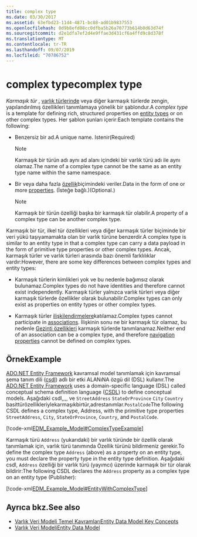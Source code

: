 ```yaml
---
title: complex type
ms.date: 03/30/2017
ms.assetid: 63efbd23-11d4-4871-bc88-ad01b9837553
ms.openlocfilehash: 0d9b8efd08cc0dfba5b26a70773b614b0d63d74f
ms.sourcegitcommit: d2e1dfa7ef2d4e9ffae3d431cf6a4ffd9c8d378f
ms.translationtype: MT
ms.contentlocale: tr-TR
ms.lasthandoff: 09/07/2019
ms.locfileid: "70786752"
---
```

# <a name="complex-type"></a><span data-ttu-id="55997-102">complex type</span><span class="sxs-lookup"><span data-stu-id="55997-102">complex type</span></span>
<span data-ttu-id="55997-103">*Karmaşık tür* , [varlık türlerinde](entity-type.md) veya diğer karmaşık türlerde zengin, yapılandırılmış özellikleri tanımlamaya yönelik bir şablondur.</span><span class="sxs-lookup"><span data-stu-id="55997-103">A *complex type* is a template for defining rich, structured properties on [entity types](entity-type.md) or on other complex types.</span></span> <span data-ttu-id="55997-104">Her şablon şunları içerir:</span><span class="sxs-lookup"><span data-stu-id="55997-104">Each template contains the following:</span></span>  
  
- <span data-ttu-id="55997-105">Benzersiz bir ad.</span><span class="sxs-lookup"><span data-stu-id="55997-105">A unique name.</span></span> <span data-ttu-id="55997-106">Istenir</span><span class="sxs-lookup"><span data-stu-id="55997-106">(Required)</span></span>  
  
    > [!NOTE]
    > <span data-ttu-id="55997-107">Karmaşık bir türün adı aynı ad alanı içindeki bir varlık türü adı ile aynı olamaz.</span><span class="sxs-lookup"><span data-stu-id="55997-107">The name of a complex type cannot be the same as an entity type name within the same namespace.</span></span>  
  
- <span data-ttu-id="55997-108">Bir veya daha fazla [özellik](property.md)biçimindeki veriler.</span><span class="sxs-lookup"><span data-stu-id="55997-108">Data in the form of one or more [properties](property.md).</span></span> <span data-ttu-id="55997-109">(İsteğe bağlı.)</span><span class="sxs-lookup"><span data-stu-id="55997-109">(Optional.)</span></span>  
  
    > [!NOTE]
    > <span data-ttu-id="55997-110">Karmaşık bir türün özelliği başka bir karmaşık tür olabilir.</span><span class="sxs-lookup"><span data-stu-id="55997-110">A property of a complex type can be another complex type.</span></span>  
  
 <span data-ttu-id="55997-111">Karmaşık bir tür, ilkel tür özellikleri veya diğer karmaşık türler biçiminde bir veri yükü taşıyamamakta olan bir varlık türüne benzerdir.</span><span class="sxs-lookup"><span data-stu-id="55997-111">A complex type is similar to an entity type in that a complex type can carry a data payload in the form of primitive type properties or other complex types.</span></span> <span data-ttu-id="55997-112">Ancak, karmaşık türler ve varlık türleri arasında bazı önemli farklılıklar vardır:</span><span class="sxs-lookup"><span data-stu-id="55997-112">However, there are some key differences between complex types and entity types:</span></span>  
  
- <span data-ttu-id="55997-113">Karmaşık türlerin kimlikleri yok ve bu nedenle bağımsız olarak bulunamaz.</span><span class="sxs-lookup"><span data-stu-id="55997-113">Complex types do not have identities and therefore cannot exist independently.</span></span> <span data-ttu-id="55997-114">Karmaşık türler yalnızca varlık türleri veya diğer karmaşık türlerde özellikler olarak bulunabilir.</span><span class="sxs-lookup"><span data-stu-id="55997-114">Complex types can only exist as properties on entity types or other complex types.</span></span>  
  
- <span data-ttu-id="55997-115">Karmaşık türler [ilişkilendirmelere](association-type.md)katılamaz.</span><span class="sxs-lookup"><span data-stu-id="55997-115">Complex types cannot participate in [associations](association-type.md).</span></span> <span data-ttu-id="55997-116">İlişkinin sonu ne bir karmaşık tür olamaz, bu nedenle [Gezinti özellikleri](navigation-property.md) karmaşık türlerde tanımlanamaz.</span><span class="sxs-lookup"><span data-stu-id="55997-116">Neither end of an association can be a complex type, and therefore [navigation properties](navigation-property.md) cannot be defined on complex types.</span></span>  
  
## <a name="example"></a><span data-ttu-id="55997-117">Örnek</span><span class="sxs-lookup"><span data-stu-id="55997-117">Example</span></span>  
 <span data-ttu-id="55997-118">[ADO.NET Entity Framework](./ef/index.md) kavramsal model tanımlamak için kavramsal şema tanım dili ([csdl](./ef/language-reference/csdl-specification.md)) adlı bir etki ALANıNA özgü dil (DSL) kullanır.</span><span class="sxs-lookup"><span data-stu-id="55997-118">The [ADO.NET Entity Framework](./ef/index.md) uses a domain-specific language (DSL) called conceptual schema definition language ([CSDL](./ef/language-reference/csdl-specification.md)) to define conceptual models.</span></span> <span data-ttu-id="55997-119">Aşağıdaki csdl,,,, ve `StreetAddress` `StateOrProvince` `City` `Country` basittürözellikleriylekarmaşıkbirtür,adrestanımlar.`PostalCode`</span><span class="sxs-lookup"><span data-stu-id="55997-119">The following CSDL defines a complex type, Address, with the primitive type properties `StreetAddress`, `City`, `StateOrProvince`, `Country`, and `PostalCode`.</span></span>  
  
 [!code-xml[EDM_Example_Model#ComplexTypeExample](../../../../samples/snippets/xml/VS_Snippets_Data/edm_example_model/xml/books2.edmx#complextypeexample)]  
  
 <span data-ttu-id="55997-120">Karmaşık türü `Address` (yukarıdaki) bir varlık türünde bir özellik olarak tanımlamak için, varlık türü tanımında Özellik türünü bildirmeniz gerekir.</span><span class="sxs-lookup"><span data-stu-id="55997-120">To define the complex type `Address` (above) as a property on an entity type, you must declare the property type in the entity type definition.</span></span> <span data-ttu-id="55997-121">Aşağıdaki csdl, `Address` özelliği bir varlık türü (yayımcı) üzerinde karmaşık bir tür olarak bildirir:</span><span class="sxs-lookup"><span data-stu-id="55997-121">The following CSDL declares the `Address` property as a complex type on an entity type (Publisher):</span></span>  
  
 [!code-xml[EDM_Example_Model#EntityWithComplexType](../../../../samples/snippets/xml/VS_Snippets_Data/edm_example_model/xml/books3.edmx#entitywithcomplextype)]  
  
## <a name="see-also"></a><span data-ttu-id="55997-122">Ayrıca bkz.</span><span class="sxs-lookup"><span data-stu-id="55997-122">See also</span></span>

- [<span data-ttu-id="55997-123">Varlık Veri Modeli Temel Kavramları</span><span class="sxs-lookup"><span data-stu-id="55997-123">Entity Data Model Key Concepts</span></span>](entity-data-model-key-concepts.md)
- [<span data-ttu-id="55997-124">Varlık Veri Modeli</span><span class="sxs-lookup"><span data-stu-id="55997-124">Entity Data Model</span></span>](entity-data-model.md)
